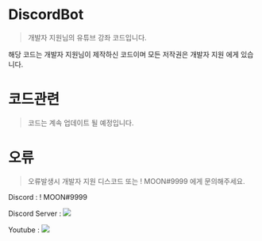 # DiscordBot
 > 개발자 지원님의 유튜브 강좌 코드입니다.

해당 코드는 개발자 지원님이 제작하신 코드이며 모든 저작권은 개발자 지원 에게 있습니다.

# 코드관련
> 코드는 계속 업데이트 될 예정입니다.

# 오류
> 오류발생시 개발자 지원 디스코드 또는 ! MOON#9999 에게 문의해주세요.

Discord : ! MOON#9999

Discord Server : <a href="https://discord.gg/bmceBj6nH9" target="_blank"><img src="https://img.shields.io/badge/Discord-5865F2?style=flat-square&logo=Discord&logoColor=white"/></a>

Youtube : <a href="https://www.youtube.com/channel/UC2MxX4JxXv24o3Uc5z93RIA" target="_blank"><img src="https://fdn.gsmarena.com/imgroot/news/21/02/youtube-android-4k-playback-option/-1220x526/gsmarena_000.jpg"/></a>
